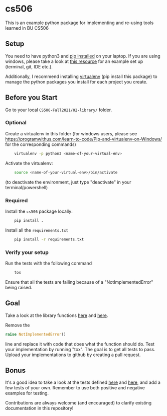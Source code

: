 # cs506

This is an example python package for implementing and re-using tools learned in BU CS506

## Setup

You need to have python3 and [pip installed](https://www.makeuseof.com/tag/install-pip-for-python/) on your laptop. If you are using windows, please take a look at [this resource](https://docs.microsoft.com/en-us/windows/python/beginners) for an example set up (terminal, git, IDE etc.).

Additionally, I recommend installing [virtualenv](https://pypi.org/project/virtualenv/1.7.1.2/) (pip install this package) to manage the python packages you install for each project you create.

## Before you Start

Go to your local `CS506-Fall2021/02-library/` folder.

### Optional

Create a virtualenv in this folder (for windows users, please see https://programwithus.com/learn-to-code/Pip-and-virtualenv-on-Windows/ for the corresponding commands)

```bash
    virtualenv -p python3 <name-of-your-virtual-env>
```

Activate the virtualenv:

```bash
    source <name-of-your-virtual-env>/bin/activate
```

(to deactivate the environment, just type "deactivate" in your terminal/powershell)

### Required

Install the `cs506` package locally:

```bash
    pip install .
```

Install all the `requirements.txt`

```bash
    pip install -r requirements.txt
```

### Verify your setup

Run the tests with the following command

```bash
    tox 
```

Ensure that all the tests are failing because of a "NotImplementedError" being raised.

## Goal

Take a look at the library functions [here](https://github.com/gallettilance/CS506-Fall2021/blob/master/02-library/cs506/read.py) and [here](https://github.com/gallettilance/CS506-Fall2021/blob/master/02-library/cs506/sim.py).

Remove the

```python
raise NotImplementedError()
```

line and replace it with code that does what the function should do. Test your implementation by running "tox". The goal is to get all tests to pass. Upload your implementations to github by creating a pull request.

## Bonus

It's a good idea to take a look at the tests defined [here](https://github.com/gallettilance/CS506-Fall2021/blob/master/02-library/tests/test_read.py) and [here](https://github.com/gallettilance/CS506-Fall2021/blob/master/02-library/tests/test_sim.py), and add a few tests of your own. Remember to use both positive and negative examples for testing.


Contributions are always welcome (and encouraged) to clarify existing documentation in this repository!
